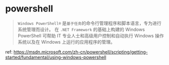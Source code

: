 # powershell

> `Windows PowerShell®` 是`基于任务`的命令行管理程序和脚本语言，专为进行系统管理而设计。 在 `.NET Framework` 的基础上构建的 Windows PowerShell 可帮助 IT 专业人士和高级用户控制和自动执行 Windows 操作系统以及在 Windows 上运行的应用程序的管理。

ref: <https://msdn.microsoft.com/zh-cn/powershell/scripting/getting-started/fundamental/using-windows-powershell>


